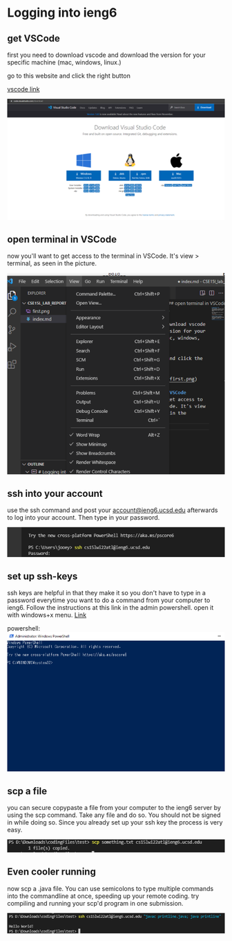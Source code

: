 # Logging into ieng6
## get VSCode
first you need to download vscode and download the version for your specific machine (mac, windows, linux.)

go to this website and click the right button

[vscode link](https://code.visualstudio.com/download)

![Image](pictures/first.png)

## open terminal in VSCode
now you'll want to get access to the terminal in VSCode. It's view > terminal, as seen in the picture.

![Image](pictures/second.png)

## ssh into your account
use the ssh command and post your account@ieng6.ucsd.edu afterwards to log into your account. Then type in your password.

![Image](pictures/third.png)

## set up ssh-keys
ssh keys are helpful in that they make it so you don't have to type in a password everytime you want to do a command from your computer to ieng6. Follow the instructions at this link in the admin powershell. open it with windows+x menu.
[Link](https://docs.microsoft.com/en-us/windows-server/administration/openssh/openssh_keymanagement#user-key-generation)

powershell:
![Image](pictures/fifth.png)

## scp a file
you can secure copypaste a file from your computer to the ieng6 server by using the scp command. Take any file and do so. You should not be signed in while doing so. Since you already set up your ssh key the process is very easy.

![Image](pictures/fourth.png)

## Even cooler running
now scp a .java file. You can use semicolons to type multiple commands into the commandline at once, speeding up your remote coding. try compiling and running your scp'd program in one submission.

![Image](pictures/sixth.png)